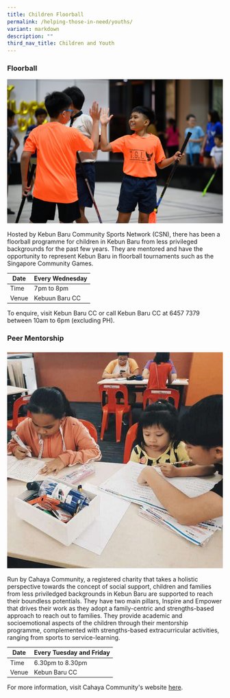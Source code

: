 ```yaml
---
title: Children Floorball
permalink: /helping-those-in-need/youths/
variant: markdown
description: ""
third_nav_title: Children and Youth
---
```

### **Floorball** 
![](/images/Floorball_Photo.jpg)

Hosted by Kebun Baru Community Sports Network (CSN), there has been a floorball programme for children in Kebun Baru from less privileged backgrounds for the past few years. They are mentored and have the opportunity to represent Kebun Baru in floorball tournaments such as the Singapore Community Games. 
 
| Date     | Every Wednesday     |
| -------- | -------- | 
| Time     | 7pm to 8pm     |
| Venue     | Kebuun Baru CC      |

To enquire, visit Kebun Baru CC or call Kebun Baru CC at 6457 7379 between 10am to 6pm (excluding PH). 

### **Peer Mentorship**
### 
![](/images/Mentorship.JPG)

Run by Cahaya Community, a registered charity that takes a holistic perspective towards the concept of social support, children and families from less priviledged backgrounds in Kebun Baru are supported to reach their boundless potentials. They have two main pillars, Inspire and Empower that drives their work as they adopt a family-centric and strengths-based approach to reach out to families. They provide academic and socioemotional aspects of the children through their mentorship programme, complemented with strengths-based extracurricular activities, ranging from sports to service-learning. 

| Date     | Every Tuesday and Friday     |
| -------- | -------- | 
| Time     | 6.30pm to 8.30pm     |
| Venue     | Kebun Baru CC      |

For more information, visit Cahaya Community's website [here](https://www.cahayacommunity.sg/).